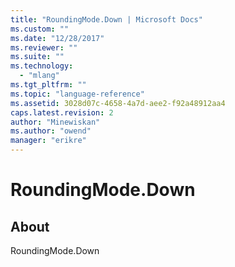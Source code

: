 ```yaml
---
title: "RoundingMode.Down | Microsoft Docs"
ms.custom: ""
ms.date: "12/28/2017"
ms.reviewer: ""
ms.suite: ""
ms.technology: 
  - "mlang"
ms.tgt_pltfrm: ""
ms.topic: "language-reference"
ms.assetid: 3028d07c-4658-4a7d-aee2-f92a48912aa4
caps.latest.revision: 2
author: "Minewiskan"
ms.author: "owend"
manager: "erikre"
---
```

# RoundingMode.Down
## About
RoundingMode.Down

